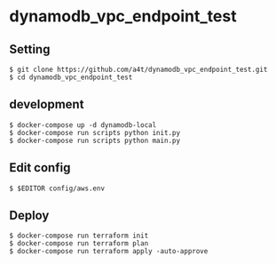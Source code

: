 # dynamodb_vpc_endpoint_test

## Setting

```
$ git clone https://github.com/a4t/dynamodb_vpc_endpoint_test.git
$ cd dynamodb_vpc_endpoint_test
```

## development

```
$ docker-compose up -d dynamodb-local
$ docker-compose run scripts python init.py
$ docker-compose run scripts python main.py
```

## Edit config

```
$ $EDITOR config/aws.env
```

## Deploy

```
$ docker-compose run terraform init
$ docker-compose run terraform plan
$ docker-compose run terraform apply -auto-approve
```
